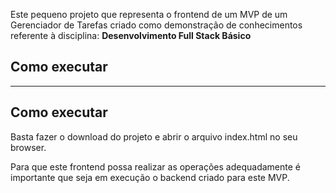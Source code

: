 
Este pequeno projeto que representa o frontend de um MVP de um Gerenciador de Tarefas criado como demonstração de conhecimentos referente à disciplina:
 **Desenvolvimento Full Stack Básico** 

## Como executar 

---
## Como executar

Basta fazer o download do projeto e abrir o arquivo index.html no seu browser.

Para que este frontend possa realizar as operações adequadamente é importante que seja em execução o backend criado para este MVP.

